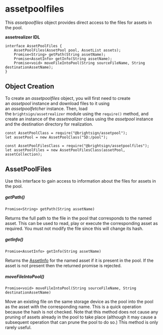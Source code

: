 # assetpoolfiles

This *assetpoolfiles* object provides direct access to the files for assets in the pool.

**assetrealizer IDL**

```
interface AssetPoolFiles {                                                                                                                                                                                   
    AssetPoolFiles(AssetPool pool, AssetList assets);                                                                                                                                                        
    Promise<String> getPath(String assetName);                                                                                                                                                               
    Promise<AssetInfo> getInfo(String assetName);                                                                                                                                                            
    Promise<void> moveFileIntoPool(String sourceFileName, String destinationAssetName);                                                                                                                          
}                                                                                                                                                                                                            
```

## Object Creation

To create an *assetpoolfiles* object, you will first need to create an *assetpool* instance and download files to it using an *assetpoolfetcher* instance. Then, load the `brightsign/assetrealizer` module using the `require()` method, and create an instance of the *assetrealizer* class using the *assetpool* instance and the destination directory for realization.

```
const AssetPoolClass = require("@brightsign/assetpool");
let assetPool = new AssetPoolClass("SD:/pool");
  
const AssetPoolFilesClass = require("@brightsign/assetpoolfiles");
let assetPoolFiles = new AssetPoolFilesClass(assetPool, assetCollection);
```

## AssetPoolFiles

Use this interface to gain access to information about the files for assets in the pool.

##### getPath()

```
Promise<String> getPath(String assetName)
```

Returns the full path to the file in the pool that corresponds to the named asset. This can be used to read, play or execute the corresponding asset as required. You must not modify the file since this will change its hash.

##### getInfo()

```
Promise<AssetInfo> getInfo(String assetName)
```

Returns the [AssetInfo](https://docs.brightsign.biz/display/DOC/BrightSign+Asset+Pool) for the named asset if it is present in the pool. If the asset is not present then the returned promise is rejected.

##### moveFileIntoPool()

```
Promise<void> moveFileIntoPool(String sourceFileName, String destinationAssetName)
```

Move an existing file on the same storage device as the pool into the pool as the asset with the corresponding name. This is a quick operation because the hash is not checked. Note that this method does not cause any pruning of assets already in the pool to take place (although it may cause a subsequent operation that can prune the pool to do so.) This method is only rarely useful.